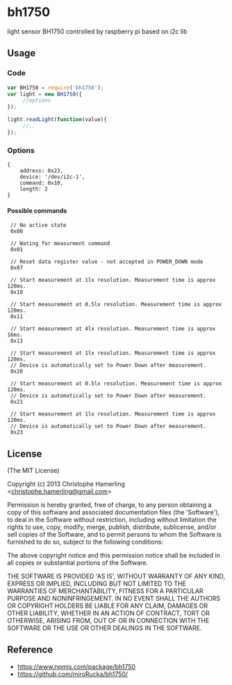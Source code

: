 # bh1750

light sensor BH1750 controlled by raspberry pi based on i2c lib

## Usage

### Code

   ```javascript
   var BH1750 = require('bh1750');
   var light = new BH1750({
        //options
   });

   light.readLight(function(value){
        //..
   });
   ```

### Options

    {
        address: 0x23,
        device: '/dev/i2c-1',
        command: 0x10,
        length: 2
    }

#### Possible commands

     // No active state
     0x00

     // Wating for measurment command
     0x01

     // Reset data register value - not accepted in POWER_DOWN mode
     0x07

     // Start measurement at 1lx resolution. Measurement time is approx 120ms.
     0x10

     // Start measurement at 0.5lx resolution. Measurement time is approx 120ms.
     0x11

     // Start measurement at 4lx resolution. Measurement time is approx 16ms.
     0x13

     // Start measurement at 1lx resolution. Measurement time is approx 120ms.
     // Device is automatically set to Power Down after measurement.
     0x20

     // Start measurement at 0.5lx resolution. Measurement time is approx 120ms.
     // Device is automatically set to Power Down after measurement.
     0x21

     // Start measurement at 1lx resolution. Measurement time is approx 120ms.
     // Device is automatically set to Power Down after measurement.
     0x23

## License

(The MIT License)

Copyright (c) 2013 Christophe Hamerling &lt;christophe.hamerling@gmail.com&gt;

Permission is hereby granted, free of charge, to any person obtaining
a copy of this software and associated documentation files (the
'Software'), to deal in the Software without restriction, including
without limitation the rights to use, copy, modify, merge, publish,
distribute, sublicense, and/or sell copies of the Software, and to
permit persons to whom the Software is furnished to do so, subject to
the following conditions:

The above copyright notice and this permission notice shall be
included in all copies or substantial portions of the Software.

THE SOFTWARE IS PROVIDED 'AS IS', WITHOUT WARRANTY OF ANY KIND,
EXPRESS OR IMPLIED, INCLUDING BUT NOT LIMITED TO THE WARRANTIES OF
MERCHANTABILITY, FITNESS FOR A PARTICULAR PURPOSE AND NONINFRINGEMENT.
IN NO EVENT SHALL THE AUTHORS OR COPYRIGHT HOLDERS BE LIABLE FOR ANY
CLAIM, DAMAGES OR OTHER LIABILITY, WHETHER IN AN ACTION OF CONTRACT,
TORT OR OTHERWISE, ARISING FROM, OUT OF OR IN CONNECTION WITH THE
SOFTWARE OR THE USE OR OTHER DEALINGS IN THE SOFTWARE.

## Reference

* https://www.npmjs.com/package/bh1750
* https://github.com/miroRucka/bh1750/

